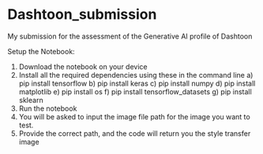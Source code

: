 # Dashtoon_submission
My submission for the assessment of the Generative AI profile of Dashtoon

Setup the Notebook:
  1) Download the notebook on your device
  2) Install all the required dependencies using these in the command line
     a) pip install tensorflow
     b) pip install keras
     c) pip install numpy
     d) pip install matplotlib
     e) pip install os
     f) pip install tensorflow_datasets
     g) pip install sklearn
  4) Run the notebook
  5) You will be asked to input the image file path for the image you want to test.
  6) Provide the correct path, and the code will return you the style transfer image
